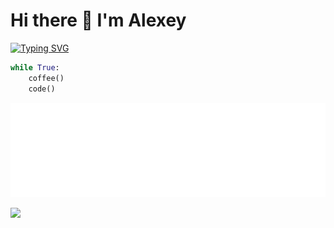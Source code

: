 # Hi there 👋 I'm Alexey

[![Typing SVG](https://readme-typing-svg.herokuapp.com?color=%2336BCF7&lines=Python+Backend+Developer&repeat=False)](https://git.io/typing-svg)

```python
while True:
    coffee()
    code()
```
<p align="center">
  <a href="https://aabarabanov.github.io">
    <img src="assets/banner.svg" alt="Banner">
  </a>
</p>

![](https://komarev.com/ghpvc/?username=AABarabanov)

